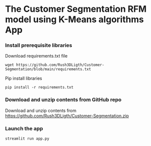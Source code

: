 # The Customer Segmentation RFM model using K-Means algorithms App


### Install prerequisite libraries

Download requirements.txt file

```
wget https://github.com/Rush3DLigth/Customer-Segmentation/blob/main/requirements.txt

```

Pip install libraries
```
pip install -r requirements.txt
```

###  Download and unzip contents from GitHub repo

Download and unzip contents from https://github.com/Rush3DLigth/Customer-Segmentation.zip

###  Launch the app

```
streamlit run app.py
```
